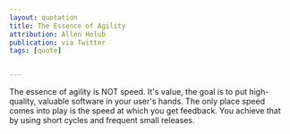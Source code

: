 ```yaml
---
layout: quotation
title: The Essence of Agility
attribution: Allen Holub
publication: via Twitter
tags: [quote]


---
```


The essence of agility is NOT speed. It's value, the goal is to put high-quality, valuable
software in your user's hands. The only place speed comes into play is the speed at
which you get feedback. You achieve that by using short cycles and frequent small releases.
